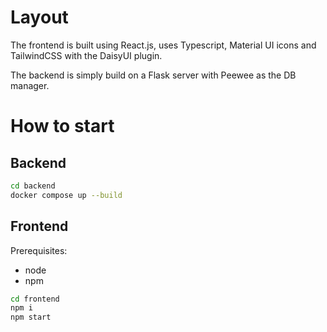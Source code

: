 # Layout
The frontend is built using React.js, uses Typescript, Material UI icons and TailwindCSS with the DaisyUI plugin.

The backend is simply build on a Flask server with Peewee as the DB manager.

# How to start

## Backend
```bash
cd backend
docker compose up --build
```

## Frontend
Prerequisites:
- node
- npm

```bash
cd frontend
npm i
npm start
```
